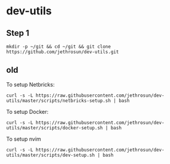 # dev-utils


## Step 1
```
mkdir -p ~/git && cd ~/git && git clone https://github.com/jethrosun/dev-utils.git
```



## old
To setup Netbricks:
```
curl -s -L https://raw.githubusercontent.com/jethrosun/dev-utils/master/scripts/netbricks-setup.sh | bash
```

To setup Docker:
```
curl -s -L https://raw.githubusercontent.com/jethrosun/dev-utils/master/scripts/docker-setup.sh | bash
```

To setup nvim
```
curl -s -L https://raw.githubusercontent.com/jethrosun/dev-utils/master/scripts/dev-setup.sh | bash
```
